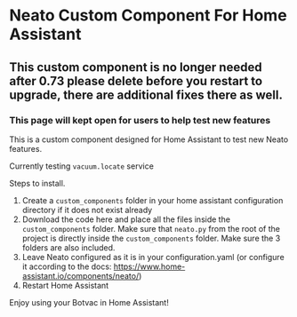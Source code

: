 # Neato Custom Component For Home Assistant

## This custom component is no longer needed after 0.73 please delete before you restart to upgrade, there are additional fixes there as well.

### This page will kept open for users to help test new features

This is a custom component designed for Home Assistant to test new Neato features.

Currently testing `vacuum.locate` service

Steps to install.

1. Create a `custom_components` folder in your home assistant configuration directory if it does not exist already
2. Download the code here and place all the files inside the `custom_components` folder.  Make sure that `neato.py` from the root of the project is directly inside the `custom_components` folder.  Make sure the 3 folders are also included.
3. Leave Neato configured as it is in your configuration.yaml (or configure it according to the docs: https://www.home-assistant.io/components/neato/)
4. Restart Home Assistant

Enjoy using your Botvac in Home Assistant!
